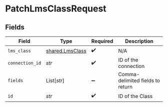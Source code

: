 # PatchLmsClassRequest


## Fields

| Field                                              | Type                                               | Required                                           | Description                                        |
| -------------------------------------------------- | -------------------------------------------------- | -------------------------------------------------- | -------------------------------------------------- |
| `lms_class`                                        | [shared.LmsClass](../../models/shared/lmsclass.md) | :heavy_check_mark:                                 | N/A                                                |
| `connection_id`                                    | *str*                                              | :heavy_check_mark:                                 | ID of the connection                               |
| `fields`                                           | List[*str*]                                        | :heavy_minus_sign:                                 | Comma-delimited fields to return                   |
| `id`                                               | *str*                                              | :heavy_check_mark:                                 | ID of the Class                                    |